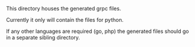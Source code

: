 This directory houses the generated grpc files. 

Currently it only will contain the files for python.

If any other languages are required (go, php) the generated files should go in a 
separate sibling directory.